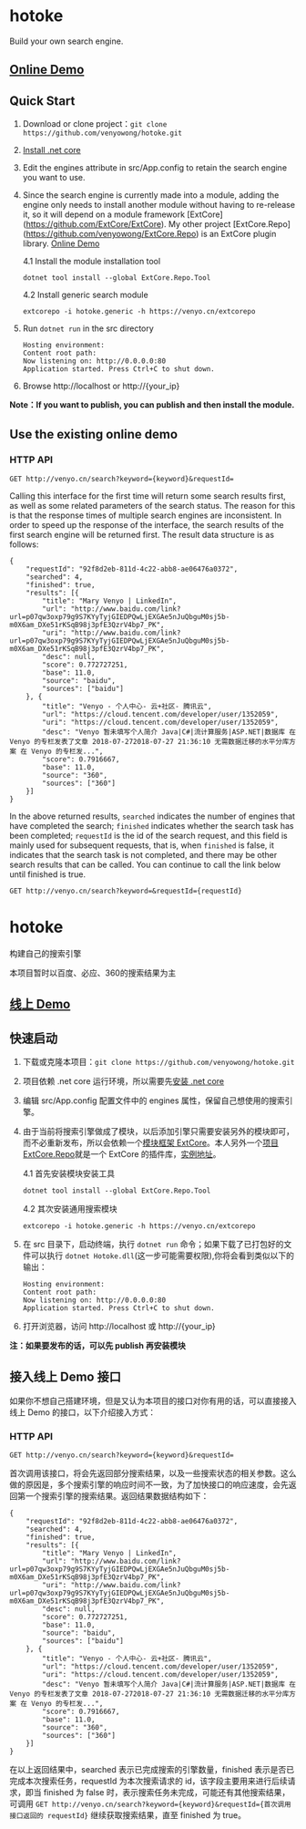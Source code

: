 # hotoke
Build your own search engine.

## [Online Demo](http://venyo.cn/)

## Quick Start

1. Download or clone project：`git clone https://github.com/venyowong/hotoke.git`
2. [Install .net core](https://dotnet.microsoft.com/download)
3. Edit the engines attribute in src/App.config to retain the search engine you want to use.
4. Since the search engine is currently made into a module, adding the engine only needs to install another module without having to re-release it, so it will depend on a module framework [ExtCore] (https://github.com/ExtCore/ExtCore). My other project [ExtCore.Repo] (https://github.com/venyowong/ExtCore.Repo) is an ExtCore plugin library. [Online Demo](https://venyo.cn/extcorepo/index.html)

	4.1 Install the module installation tool
	
	`dotnet tool install --global ExtCore.Repo.Tool`

	4.2 Install generic search module

	`extcorepo -i hotoke.generic -h https://venyo.cn/extcorepo`
5. Run `dotnet run` in the src directory
    ```
    Hosting environment: 
    Content root path: 
    Now listening on: http://0.0.0.0:80
    Application started. Press Ctrl+C to shut down.
    ```
6. Browse http://localhost or http://{your_ip}

**Note：If you want to publish, you can publish and then install the module.**

## Use the existing online demo

### HTTP API

`GET http://venyo.cn/search?keyword={keyword}&requestId=`

Calling this interface for the first time will return some search results first, as well as some related parameters of the search status. The reason for this is that the response times of multiple search engines are inconsistent. In order to speed up the response of the interface, the search results of the first search engine will be returned first. The result data structure is as follows:
```
{
	"requestId": "92f8d2eb-811d-4c22-abb8-ae06476a0372",
	"searched": 4,
	"finished": true,
	"results": [{
		"title": "Mary Venyo | LinkedIn",
		"url": "http://www.baidu.com/link?url=p07qw3oxp79g9S7KYyTyjGIEDPQwLjEXGAe5nJuQbguM0sj5b-m0X6am_DXe51rKSqB98j3pfE3QzrV4bp7_PK",
		"uri": "http://www.baidu.com/link?url=p07qw3oxp79g9S7KYyTyjGIEDPQwLjEXGAe5nJuQbguM0sj5b-m0X6am_DXe51rKSqB98j3pfE3QzrV4bp7_PK",
		"desc": null,
		"score": 0.772727251,
		"base": 11.0,
		"source": "baidu",
		"sources": ["baidu"]
	}, {
		"title": "Venyo - 个人中心- 云+社区- 腾讯云",
		"url": "https://cloud.tencent.com/developer/user/1352059",
		"uri": "https://cloud.tencent.com/developer/user/1352059",
		"desc": "Venyo 暂未填写个人简介 Java|C#|流计算服务|ASP.NET|数据库 在 Venyo 的专栏发表了文章 2018-07-272018-07-27 21:36:10 无需数据迁移的水平分库方案 在 Venyo 的专栏发...",
		"score": 0.7916667,
		"base": 11.0,
		"source": "360",
		"sources": ["360"]
	}]
}
```
In the above returned results, `searched` indicates the number of engines that have completed the search; `finished` indicates whether the search task has been completed; `requestId` is the id of the search request, and this field is mainly used for subsequent requests, that is, when `finished` is false, it indicates that the search task is not completed, and there may be other search results that can be called. You can continue to call the link below until finished is true.

`GET http://venyo.cn/search?keyword=&requestId={requestId}`

# hotoke
构建自己的搜索引擎

本项目暂时以百度、必应、360的搜索结果为主

## [线上 Demo](http://venyo.cn/)

## 快速启动

1. 下载或克隆本项目：`git clone https://github.com/venyowong/hotoke.git`
2. 项目依赖 .net core 运行环境，所以需要先[安装 .net core](https://dotnet.microsoft.com/download)
3. 编辑 src/App.config 配置文件中的 engines 属性，保留自己想使用的搜索引擎。
4. 由于当前将搜索引擎做成了模块，以后添加引擎只需要安装另外的模块即可，而不必重新发布，所以会依赖一个[模块框架 ExtCore](https://github.com/ExtCore/ExtCore)。本人另外一个[项目 ExtCore.Repo](https://github.com/venyowong/ExtCore.Repo)就是一个 ExtCore 的插件库，[实例地址](https://venyo.cn/extcorepo/index.html)。

	4.1 首先安装模块安装工具
	
	`dotnet tool install --global ExtCore.Repo.Tool`

	4.2 其次安装通用搜索模块

	`extcorepo -i hotoke.generic -h https://venyo.cn/extcorepo`
5. 在 src 目录下，启动终端，执行 `dotnet run` 命令；如果下载了已打包好的文件可以执行 `dotnet Hotoke.dll`(这一步可能需要权限),你将会看到类似以下的输出：
    ```
    Hosting environment: 
    Content root path: 
    Now listening on: http://0.0.0.0:80
    Application started. Press Ctrl+C to shut down.
    ```
6. 打开浏览器，访问 http://localhost 或 http://{your_ip}

**注：如果要发布的话，可以先 publish 再安装模块**

## 接入线上 Demo 接口

如果你不想自己搭建环境，但是又认为本项目的接口对你有用的话，可以直接接入线上 Demo 的接口，以下介绍接入方式：

### HTTP API

`GET http://venyo.cn/search?keyword={keyword}&requestId=`

首次调用该接口，将会先返回部分搜索结果，以及一些搜索状态的相关参数。这么做的原因是，多个搜索引擎的响应时间不一致，为了加快接口的响应速度，会先返回第一个搜索引擎的搜索结果。返回结果数据结构如下：
```
{
	"requestId": "92f8d2eb-811d-4c22-abb8-ae06476a0372",
	"searched": 4,
	"finished": true,
	"results": [{
		"title": "Mary Venyo | LinkedIn",
		"url": "http://www.baidu.com/link?url=p07qw3oxp79g9S7KYyTyjGIEDPQwLjEXGAe5nJuQbguM0sj5b-m0X6am_DXe51rKSqB98j3pfE3QzrV4bp7_PK",
		"uri": "http://www.baidu.com/link?url=p07qw3oxp79g9S7KYyTyjGIEDPQwLjEXGAe5nJuQbguM0sj5b-m0X6am_DXe51rKSqB98j3pfE3QzrV4bp7_PK",
		"desc": null,
		"score": 0.772727251,
		"base": 11.0,
		"source": "baidu",
		"sources": ["baidu"]
	}, {
		"title": "Venyo - 个人中心- 云+社区- 腾讯云",
		"url": "https://cloud.tencent.com/developer/user/1352059",
		"uri": "https://cloud.tencent.com/developer/user/1352059",
		"desc": "Venyo 暂未填写个人简介 Java|C#|流计算服务|ASP.NET|数据库 在 Venyo 的专栏发表了文章 2018-07-272018-07-27 21:36:10 无需数据迁移的水平分库方案 在 Venyo 的专栏发...",
		"score": 0.7916667,
		"base": 11.0,
		"source": "360",
		"sources": ["360"]
	}]
}
```
在以上返回结果中，searched 表示已完成搜索的引擎数量，finished 表示是否已完成本次搜索任务，requestId 为本次搜索请求的 id，该字段主要用来进行后续请求，即当 finished 为 false 时，表示搜索任务未完成，可能还有其他搜索结果，可调用
`GET http://venyo.cn/search?keyword={keyword}&requestId={首次调用接口返回的 requestId}`
继续获取搜索结果，直至 finished 为 true。
